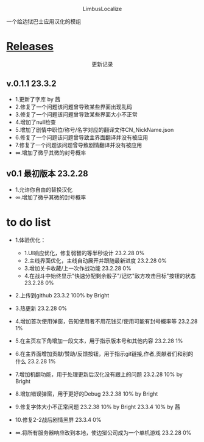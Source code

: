 <p align="center">
LimbusLocalize
</p>

一个给边狱巴士应用汉化的模组

# [Releases](../../releases)

<p align="center">
更新记录
</p>

## v.0.1.1 23.3.2

- 1.更新了字库 by 茜
- 2.修复了一个问题该问题曾导致某些界面出现乱码
- 3.修复了一个问题该问题曾导致某些界面大小不正常
- 4.增加了null检查
- 5.增加了剧情中职位/称号/名字对应的翻译文件CN_NickName.json
- 6.修复了一个问题该问题曾导致主界面翻译并没有被应用
- 7.修复了一个问题该问题曾导致剧情翻译并没有被应用
- ∞.增加了微乎其微的封号概率

## v0.1 最初版本 23.2.28
- 1.允许你自由的替换汉化
- ∞.增加了微乎其微的封号概率

# to do list
- 1.体验优化：
    - 1.UI响应优化，修复弱智的等半秒设计 23.2.28 0%
    - 2.主线界面优化，主线自动展开并跟随最新进度 23.2.28 0%
    - 3.增加关卡收藏/上一次作战功能 23.2.28 0%
    - 4.在战斗中始终显示"快速分配剩余骰子"/记忆"敌方攻击目标"按钮的状态 23.2.28 0%
    
- 2.上传到github 23.3.2 100% by Bright
- 3.热更新 23.2.28 0%
- 4.增加首次使用弹窗，告知使用者不用花钱买/使用可能有封号概率等 23.2.28 1%
- 5.在主页左下角增加一段文本，用于指示版本号和其他内容 23.2.28 1%
- 6.在主界面增加贡献/赞助/反馈按钮，用于指示git链接,作者,贡献者们和别的什么 23.2.28 1%
- 7.增加机翻功能，用于处理更新后汉化没有跟上的问题 23.2.28 10% by Bright
- 8.增加错误弹窗，用于更好的Debug 23.2.38 10% by Bright
- 9.修复字体大小不正常问题 23.2.38 10% by Bright 23.3.4 10% by 茜
- 10.修复2-2战后剧情黑屏 23.3.4 0%

- ∞.将所有服务器响应改到本地，使边狱公司成为一个单机游戏 23.2.28 0%
